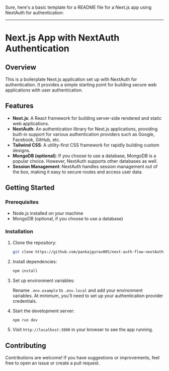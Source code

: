 Sure, here's a basic template for a README file for a Next.js app using NextAuth for authentication:

---

# Next.js App with NextAuth Authentication

## Overview

This is a boilerplate Next.js application set up with NextAuth for authentication. It provides a simple starting point for building secure web applications with user authentication.

## Features

- **Next.js**: A React framework for building server-side rendered and static web applications.
- **NextAuth**: An authentication library for Next.js applications, providing built-in support for various authentication providers such as Google, Facebook, GitHub, etc.
- **Tailwind CSS**: A utility-first CSS framework for rapidly building custom designs.
- **MongoDB (optional)**: If you choose to use a database, MongoDB is a popular choice. However, NextAuth supports other databases as well.
- **Session Management**: NextAuth handles session management out of the box, making it easy to secure routes and access user data.

## Getting Started

### Prerequisites

- Node.js installed on your machine
- MongoDB (optional, if you choose to use a database)

### Installation

1. Clone the repository:

    ```bash
    git clone https://github.com/pankajgurav005/next-auth-flow-nextAuth.git
    ```

2. Install dependencies:

    ```bash
    npm install
    ```

3. Set up environment variables:

    Rename `.env.example` to `.env.local` and add your environment variables. At minimum, you'll need to set up your authentication provider credentials.

4. Start the development server:

    ```bash
    npm run dev
    ```

5. Visit `http://localhost:3000` in your browser to see the app running.

## Contributing

Contributions are welcome! If you have suggestions or improvements, feel free to open an issue or create a pull request.